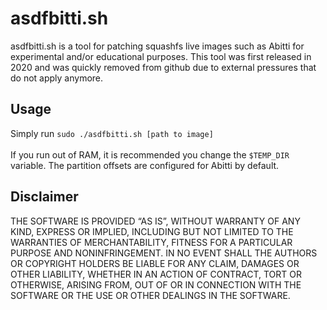 # asdfbitti.sh
asdfbitti.sh is a tool for patching squashfs live images such as Abitti for experimental and/or educational purposes. This tool was first released in 2020 and was quickly removed from github due to external pressures that do not apply anymore.

## Usage
Simply run `sudo ./asdfbitti.sh [path to image]`<br>
<br>
If you run out of RAM, it is recommended you change the `$TEMP_DIR` variable. The partition offsets are configured for Abitti by default.

## Disclaimer
THE SOFTWARE IS PROVIDED “AS IS”, WITHOUT WARRANTY OF ANY KIND, EXPRESS OR IMPLIED, INCLUDING BUT NOT LIMITED TO THE WARRANTIES OF MERCHANTABILITY, FITNESS FOR A PARTICULAR PURPOSE AND NONINFRINGEMENT. IN NO EVENT SHALL THE AUTHORS OR COPYRIGHT HOLDERS BE LIABLE FOR ANY CLAIM, DAMAGES OR OTHER LIABILITY, WHETHER IN AN ACTION OF CONTRACT, TORT OR OTHERWISE, ARISING FROM, OUT OF OR IN CONNECTION WITH THE SOFTWARE OR THE USE OR OTHER DEALINGS IN THE SOFTWARE.
